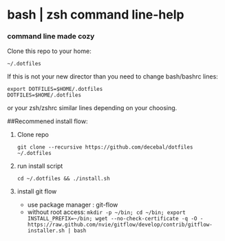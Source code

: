bash | zsh command line-help
=================

### command line made cozy

Clone this repo to your home:
```
~/.dotfiles
```

If this is not your new director than you need to change bash/bashrc lines:
```
export DOTFILES=$HOME/.dotfiles
DOTFILES=$HOME/.dotfiles
```

or your zsh/zshrc similar lines depending on your choosing.

 ##Recommened install flow:
 1. Clone repo

    ` git clone --recursive https://github.com/decebal/dotfiles ~/.dotfiles `
 2. run install script

    ` cd ~/.dotfiles && ./install.sh `
3. install git flow 
    - use package manager : git-flow
    - without root access: `mkdir -p ~/bin; cd ~/bin; export INSTALL_PREFIX=~/bin; wget --no-check-certificate -q -O - https://raw.github.com/nvie/gitflow/develop/contrib/gitflow-installer.sh | bash`
